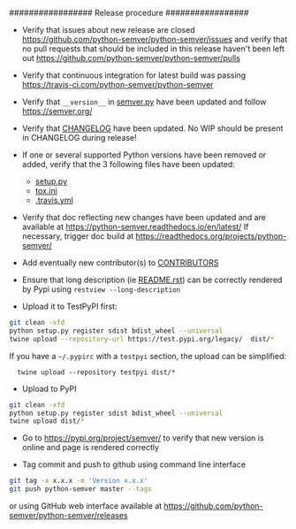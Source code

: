 #################
Release procedure
#################

* Verify that issues about new release are closed https://github.com/python-semver/python-semver/issues and verify that no pull requests that should be included in this release haven't been left out https://github.com/python-semver/python-semver/pulls

* Verify that continuous integration for latest build was passing https://travis-ci.com/python-semver/python-semver

* Verify that `__version__` in [semver.py](https://github.com/python-semver/python-semver/blob/master/semver.py) have been updated and follow https://semver.org/

* Verify that [CHANGELOG](https://github.com/python-semver/python-semver/blob/master/CHANGELOG.rst) have been updated. No WIP should be present in CHANGELOG during release!

* If one or several supported Python versions have been removed or added, verify that the 3 following files have been updated:
  * [setup.py](https://github.com/python-semver/python-semver/blob/master/setup.py)
  * [tox.ini](https://github.com/python-semver/python-semver/blob/master/tox.ini)
  * [.travis.yml](https://github.com/python-semver/python-semver/blob/master/.travis.yml)

* Verify that doc reflecting new changes have been updated and are available at https://python-semver.readthedocs.io/en/latest/ If necessary, trigger doc build at https://readthedocs.org/projects/python-semver/

* Add eventually new contributor(s) to [CONTRIBUTORS](https://github.com/python-semver/python-semver/blob/master/CONTRIBUTORS)

* Ensure that long description (ie [README.rst](https://github.com/python-semver/python-semver/blob/master/README.rst)) can be correctly rendered by Pypi using `restview --long-description`

* Upload it to TestPyPI first:

```bash
git clean -xfd
python setup.py register sdist bdist_wheel --universal
twine upload --repository-url https://test.pypi.org/legacy/  dist/*
```

  If you have a `~/.pypirc` with a `testpyi` section, the upload can be
  simplified:

      twine upload --repository testpyi dist/*

* Upload to PyPI

```bash
git clean -xfd
python setup.py register sdist bdist_wheel --universal
twine upload dist/*
```

* Go to https://pypi.org/project/semver/ to verify that new version is online and page is rendered correctly

* Tag commit and push to github using command line interface

```bash
git tag -a x.x.x -m 'Version x.x.x'
git push python-semver master --tags
```

or using GitHub web interface available at https://github.com/python-semver/python-semver/releases
